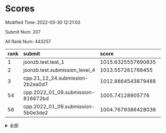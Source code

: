# Scores

Modified Time: 2022-03-30 12:21:03

Submit Num: 207

All Rank Num: 443257

| rank |               submit               |       score        |       sigma        | pk_num |
| :--- | :--------------------------------- | :----------------- | :----------------- | :----- |
| 1    | jsonzb.test.test_1                 | 1015.6325557690835 | 0.8534319704198865 | 8566   |
| 2    | jsonzb.test.submission_level_4     | 1013.557261766455  | 0.8333271137689331 | 8566   |
| 3    | cpp.21_12_24.submission-2b2ea0d7   | 1012.8864543879488 | 0.7942824169251234 | 8565   |
| 54   | cpp.2022_01_09.submission-816672bd | 1005.74128905776   | 0.72411933179961   | 8565   |
| 56   | cpp.2022_01_09.submission-5b0e3de2 | 1004.7679386428036 | 0.7148603054455173 | 8569   |


<details>
<summary>全部</summary>

| rank |                 submit                 |       score        |       sigma        | pk_num |
| :--- | :------------------------------------- | :----------------- | :----------------- | :----- |
| 1    | jsonzb.test.test_1                     | 1015.6325557690835 | 0.8534319704198865 | 8566   |
| 2    | jsonzb.test.submission_level_4         | 1013.557261766455  | 0.8333271137689331 | 8566   |
| 3    | cpp.21_12_24.submission-2b2ea0d7       | 1012.8864543879488 | 0.7942824169251234 | 8565   |
| 4    | gobigger.level_3.submission_level_3_41 | 1011.1624955711278 | 0.7643085222369399 | 8564   |
| 5    | gobigger.level_3.submission_level_3_5  | 1010.9743515874566 | 0.7679964287165408 | 8563   |
| 6    | gobigger.level_3.submission_level_3_47 | 1010.8328540611576 | 0.746213623274265  | 8567   |
| 7    | gobigger.level_3.submission_level_3_22 | 1010.8179824024504 | 0.7720451647537343 | 8564   |
| 8    | gobigger.level_3.submission_level_3_26 | 1010.8055096461953 | 0.7691673790767067 | 8568   |
| 9    | gobigger.level_3.submission_level_3_43 | 1010.8025392345144 | 0.7481770215821465 | 8565   |
| 10   | gobigger.level_3.submission_level_3_32 | 1010.7316524208602 | 0.7627197733829292 | 8572   |
| 11   | gobigger.level_3.submission_level_3_37 | 1010.6223363845736 | 0.7461598215096474 | 8563   |
| 12   | gobigger.level_3.submission_level_3_2  | 1010.5834972097765 | 0.7922936859394051 | 8564   |
| 13   | gobigger.level_3.submission_level_3_33 | 1010.4747466733714 | 0.7602339886758606 | 8566   |
| 14   | gobigger.level_3.submission_level_3_25 | 1010.450578994908  | 0.7681703309401784 | 8563   |
| 15   | gobigger.level_3.submission_level_3_17 | 1010.4464181139725 | 0.7615733746165924 | 8567   |
| 16   | gobigger.level_3.submission_level_3_13 | 1010.4406144860683 | 0.7663828731601855 | 8567   |
| 17   | gobigger.level_3.submission_level_3_35 | 1010.4317340659615 | 0.7536911882948719 | 8564   |
| 18   | gobigger.level_3.submission_level_3_39 | 1010.3842932940332 | 0.7511429739417619 | 8564   |
| 19   | gobigger.level_3.submission_level_3_15 | 1010.3362355403759 | 0.754424097963291  | 8567   |
| 20   | gobigger.level_3.submission_level_3_0  | 1010.3192142104026 | 0.7897079717403339 | 8564   |
| 21   | gobigger.level_3.submission_level_3_18 | 1010.202581800194  | 0.7481968752496094 | 8570   |
| 22   | gobigger.level_3.submission_level_3_46 | 1010.175272132787  | 0.7554598395220307 | 8566   |
| 23   | gobigger.level_3.submission_level_3_11 | 1010.053491811753  | 0.7553609679721978 | 8566   |
| 24   | gobigger.level_3.submission_level_3_38 | 1010.0021302689826 | 0.7604675134940618 | 8565   |
| 25   | gobigger.level_3.submission_level_3_4  | 1009.9392363662125 | 0.7765124380185164 | 8567   |
| 26   | gobigger.level_3.submission_level_3_28 | 1009.7861899560487 | 0.7618730447615761 | 8561   |
| 27   | gobigger.level_3.submission_level_3_31 | 1009.7606729190153 | 0.7519555872700409 | 8562   |
| 28   | gobigger.level_3.submission_level_3_24 | 1009.6654402352135 | 0.7460674382233914 | 8561   |
| 29   | gobigger.level_3.submission_level_3_8  | 1009.5716509348276 | 0.7558234051982367 | 8564   |
| 30   | gobigger.level_3.submission_level_3_40 | 1009.5172742877756 | 0.7663018113393874 | 8567   |
| 31   | gobigger.level_3.submission_level_3_1  | 1009.5114059301333 | 0.7480377519976872 | 8566   |
| 32   | gobigger.level_3.submission_level_3_19 | 1009.45509280614   | 0.7306498408674997 | 8564   |
| 33   | gobigger.level_3.submission_level_3_45 | 1009.4131316702069 | 0.7689449987090318 | 8566   |
| 34   | gobigger.level_3.submission_level_3_42 | 1009.4101442712226 | 0.7753573306781477 | 8568   |
| 35   | gobigger.level_3.submission_level_3_6  | 1009.4069633377585 | 0.7488577737473864 | 8565   |
| 36   | gobigger.level_3.submission_level_3_7  | 1009.2465168414428 | 0.7406860125129676 | 8562   |
| 37   | gobigger.level_3.submission_level_3_21 | 1009.2017235498215 | 0.7440329960647735 | 8562   |
| 38   | gobigger.level_3.submission_level_3_9  | 1009.1390715755961 | 0.7604799160929906 | 8566   |
| 39   | gobigger.level_3.submission_level_3_27 | 1009.1123534466155 | 0.7368462243591895 | 8561   |
| 40   | gobigger.level_3.submission_level_3_34 | 1009.0913853632765 | 0.749251932348936  | 8571   |
| 41   | gobigger.level_3.submission_level_3_14 | 1009.0874517620871 | 0.7533031033181106 | 8567   |
| 42   | gobigger.level_3.submission_level_3_30 | 1009.0470967157063 | 0.7250684675125253 | 8566   |
| 43   | gobigger.level_3.submission_level_3_29 | 1009.019114349344  | 0.7421110068018423 | 8565   |
| 44   | gobigger.level_3.submission_level_3_49 | 1009.0023780400999 | 0.7493906874924292 | 8574   |
| 45   | gobigger.level_3.submission_level_3_16 | 1008.9871959684643 | 0.7540022496354368 | 8568   |
| 46   | gobigger.level_3.submission_level_3_44 | 1008.9477620879327 | 0.7391264947570856 | 8568   |
| 47   | gobigger.level_3.submission_level_3_3  | 1008.9339882289547 | 0.7713830069190301 | 8567   |
| 48   | gobigger.level_3.submission_level_3_10 | 1008.8972487268652 | 0.7471802899111899 | 8568   |
| 49   | gobigger.level_3.submission_level_3_12 | 1008.8720041236584 | 0.7399197055411967 | 8566   |
| 50   | gobigger.level_3.submission_level_3_48 | 1008.8661942319222 | 0.7406806353858395 | 8562   |
| 51   | gobigger.level_3.submission_level_3_20 | 1008.6933604143871 | 0.7363834874220653 | 8563   |
| 52   | gobigger.level_3.submission_level_3_36 | 1008.5913368531893 | 0.7291575494561833 | 8562   |
| 53   | gobigger.level_3.submission_level_3_23 | 1008.3172912346497 | 0.7405817383825691 | 8567   |
| 54   | cpp.2022_01_09.submission-816672bd     | 1005.74128905776   | 0.72411933179961   | 8565   |
| 55   | gobigger.level_1.submission_level_1_20 | 1005.4394142332679 | 0.7263058114807469 | 8566   |
| 56   | cpp.2022_01_09.submission-5b0e3de2     | 1004.7679386428036 | 0.7148603054455173 | 8569   |
| 57   | gobigger.level_1.submission_level_1_4  | 1004.5529295746453 | 0.7037693500818236 | 8562   |
| 58   | gobigger.level_1.submission_level_1_15 | 1004.3384205602364 | 0.7091374534255257 | 8563   |
| 59   | gobigger.level_1.submission_level_1_37 | 1004.2415176105745 | 0.7163418662080682 | 8573   |
| 60   | gobigger.level_1.submission_level_1_8  | 1004.1880089988693 | 0.729495519973417  | 8562   |
| 61   | gobigger.level_1.submission_level_1_41 | 1004.121934353843  | 0.7111478725539807 | 8565   |
| 62   | gobigger.level_1.submission_level_1_31 | 1004.0729622319284 | 0.7155754997085337 | 8567   |
| 63   | gobigger.level_1.submission_level_1_1  | 1004.0438412572146 | 0.7300530814013951 | 8567   |
| 64   | gobigger.level_1.submission_level_1_29 | 1004.0110610594942 | 0.721147226882127  | 8565   |
| 65   | gobigger.level_1.submission_level_1_18 | 1003.9617558948817 | 0.7165412587887567 | 8568   |
| 66   | gobigger.level_1.submission_level_1_11 | 1003.9590104959673 | 0.7126095658144744 | 8565   |
| 67   | gobigger.level_1.submission_level_1_23 | 1003.78091655424   | 0.7238314013777574 | 8564   |
| 68   | gobigger.level_1.submission_level_1_9  | 1003.7609932970522 | 0.7126408571562699 | 8569   |
| 69   | gobigger.level_1.submission_level_1_48 | 1003.7573794391965 | 0.7182694068914435 | 8565   |
| 70   | gobigger.level_1.submission_level_1_7  | 1003.7431958638118 | 0.718139082870672  | 8563   |
| 71   | gobigger.level_1.submission_level_1_27 | 1003.7216428100689 | 0.7242834622739531 | 8565   |
| 72   | gobigger.level_1.submission_level_1_12 | 1003.6820672626219 | 0.7098978234510724 | 8565   |
| 73   | gobigger.level_1.submission_level_1_39 | 1003.5954034364242 | 0.7120774572087598 | 8568   |
| 74   | gobigger.level_1.submission_level_1_10 | 1003.5203598958626 | 0.7090934596988097 | 8566   |
| 75   | gobigger.level_1.submission_level_1_34 | 1003.4714394767283 | 0.7187659567848754 | 8562   |
| 76   | gobigger.level_1.submission_level_1_26 | 1003.4582055413481 | 0.7136135157552641 | 8564   |
| 77   | gobigger.level_1.submission_level_1_24 | 1003.43979880548   | 0.7040933698574793 | 8569   |
| 78   | gobigger.level_1.submission_level_1_0  | 1003.425905535412  | 0.7160308672292127 | 8562   |
| 79   | gobigger.level_1.submission_level_1_16 | 1003.4171155580349 | 0.7122938105357818 | 8568   |
| 80   | gobigger.level_1.submission_level_1_42 | 1003.4158043339825 | 0.7105025794830686 | 8563   |
| 81   | gobigger.level_1.submission_level_1_38 | 1003.3761230838628 | 0.7119502772766937 | 8565   |
| 82   | gobigger.level_1.submission_level_1_14 | 1003.3312750574102 | 0.7122907455809252 | 8565   |
| 83   | gobigger.level_1.submission_level_1_2  | 1003.2243495512416 | 0.7182752723156345 | 8568   |
| 84   | gobigger.level_1.submission_level_1_17 | 1003.218241680594  | 0.705813849344584  | 8567   |
| 85   | gobigger.level_1.submission_level_1_33 | 1003.1448194843052 | 0.7074826058022465 | 8568   |
| 86   | gobigger.level_1.submission_level_1_22 | 1003.1421837201692 | 0.7165251162089086 | 8562   |
| 87   | gobigger.level_1.submission_level_1_21 | 1003.0673803445675 | 0.7183834918947101 | 8564   |
| 88   | gobigger.level_1.submission_level_1_46 | 1003.0448065161962 | 0.7208440827522709 | 8565   |
| 89   | gobigger.level_1.submission_level_1_49 | 1002.9994988499068 | 0.7122114699869483 | 8567   |
| 90   | gobigger.level_1.submission_level_1_43 | 1002.9429023131509 | 0.7212192664668801 | 8565   |
| 91   | gobigger.level_1.submission_level_1_13 | 1002.9069402447924 | 0.7215128656227839 | 8565   |
| 92   | gobigger.level_1.submission_level_1_44 | 1002.7639927022974 | 0.7107006078949037 | 8563   |
| 93   | gobigger.level_1.submission_level_1_3  | 1002.7282591616918 | 0.7019134550607665 | 8564   |
| 94   | gobigger.level_1.submission_level_1_19 | 1002.7015213100506 | 0.7066335108048445 | 8562   |
| 95   | gobigger.level_1.submission_level_1_40 | 1002.6610312119544 | 0.7179061168552598 | 8568   |
| 96   | gobigger.level_1.submission_level_1_5  | 1002.6599267534417 | 0.7198142090209825 | 8566   |
| 97   | gobigger.level_1.submission_level_1_28 | 1002.6576431534165 | 0.7057391042078659 | 8562   |
| 98   | gobigger.level_1.submission_level_1_30 | 1002.5510928181409 | 0.7151604719894811 | 8566   |
| 99   | gobigger.level_1.submission_level_1_6  | 1002.5182654012918 | 0.7116510511791244 | 8564   |
| 100  | gobigger.level_1.submission_level_1_45 | 1002.2702560365324 | 0.7169131493762106 | 8564   |
| 101  | gobigger.level_1.submission_level_1_25 | 1002.2220658560116 | 0.7221924414830532 | 8566   |
| 102  | gobigger.level_1.submission_level_1_32 | 1002.1863565481107 | 0.7129640432757245 | 8563   |
| 103  | gobigger.level_1.submission_level_1_47 | 1002.1172270020181 | 0.7074788518364424 | 8563   |
| 104  | gobigger.level_1.submission_level_1_36 | 1002.1133265587582 | 0.7218652790894615 | 8562   |
| 105  | gobigger.level_1.submission_level_1_35 | 1001.8773912487106 | 0.7101454192395916 | 8564   |
| 106  | gobigger.random.submission_random_12   | 997.4683899656508  | 0.7031935387613395 | 8567   |
| 107  | gobigger.random.submission_random_44   | 997.0789478351227  | 0.712294975431333  | 8568   |
| 108  | gobigger.random.submission_random_21   | 996.9159955225649  | 0.716185091143844  | 8565   |
| 109  | gobigger.random.submission_random_39   | 996.8979004222176  | 0.7168053147217793 | 8564   |
| 110  | gobigger.random.submission_random_17   | 996.8000114219789  | 0.7142367196776076 | 8566   |
| 111  | gobigger.random.submission_random_18   | 996.684501004532   | 0.7077479297982233 | 8560   |
| 112  | gobigger.random.submission_random_15   | 996.6381527671398  | 0.7050703497609095 | 8571   |
| 113  | gobigger.random.submission_random_30   | 996.4497747460729  | 0.7141839987924202 | 8565   |
| 114  | gobigger.random.submission_random_26   | 996.3444809469099  | 0.713573458001596  | 8561   |
| 115  | gobigger.random.submission_random_7    | 996.2379783310497  | 0.7125740218298163 | 8567   |
| 116  | gobigger.random.submission_random_29   | 996.2285273908441  | 0.6946343001325351 | 8565   |
| 117  | gobigger.random.submission_random_36   | 996.2058910968856  | 0.7147855947318599 | 8565   |
| 118  | gobigger.random.submission_random_1    | 996.179147288659   | 0.7147568843687385 | 8564   |
| 119  | gobigger.random.submission_random_37   | 996.1752006193296  | 0.6959206116518378 | 8562   |
| 120  | gobigger.random.submission_random_14   | 996.1189520590794  | 0.7121603307942435 | 8564   |
| 121  | gobigger.random.submission_random_49   | 996.0716864887856  | 0.709242299177532  | 8565   |
| 122  | gobigger.random.submission_random_35   | 996.0563244645352  | 0.7288343953152431 | 8562   |
| 123  | gobigger.random.submission_random_27   | 996.0148910563034  | 0.7126675931460618 | 8564   |
| 124  | gobigger.random.submission_random_23   | 995.988830464217   | 0.71490520280619   | 8563   |
| 125  | gobigger.random.submission_random_47   | 995.987301891134   | 0.7170820734495533 | 8572   |
| 126  | gobigger.random.submission_random_6    | 995.9569590473656  | 0.7170367772992597 | 8567   |
| 127  | gobigger.random.submission_random_25   | 995.9543328458188  | 0.7156315191395582 | 8567   |
| 128  | gobigger.random.submission_random_31   | 995.9248412359478  | 0.7072205002678008 | 8565   |
| 129  | gobigger.random.submission_random_43   | 995.9208471289295  | 0.7115905766051672 | 8560   |
| 130  | gobigger.random.submission_random_8    | 995.9127049571547  | 0.7147973553563479 | 8562   |
| 131  | gobigger.random.submission_random_41   | 995.9108675273131  | 0.70537406418886   | 8567   |
| 132  | gobigger.random.submission_random_16   | 995.8092874625914  | 0.6963560427788165 | 8563   |
| 133  | gobigger.random.submission_random_34   | 995.7965992420583  | 0.7229945735699534 | 8565   |
| 134  | gobigger.random.submission_random_20   | 995.7709516253439  | 0.7094026513377399 | 8565   |
| 135  | gobigger.random.submission_random_0    | 995.7663122166908  | 0.7048992049358834 | 8565   |
| 136  | gobigger.random.submission_random_5    | 995.7216458848065  | 0.7120834884422679 | 8564   |
| 137  | gobigger.random.submission_random_22   | 995.6897940617959  | 0.7160122404814998 | 8564   |
| 138  | gobigger.random.submission_random_32   | 995.6758441389798  | 0.7027649756279902 | 8564   |
| 139  | gobigger.random.submission_random_4    | 995.6471235790584  | 0.7288738127036613 | 8564   |
| 140  | gobigger.random.submission_random_38   | 995.586110983824   | 0.7255123773594451 | 8565   |
| 141  | gobigger.random.submission_random_2    | 995.56542934957    | 0.7169255941691384 | 8567   |
| 142  | gobigger.random.submission_random_19   | 995.5390950518328  | 0.704888487306369  | 8571   |
| 143  | gobigger.random.submission_random_45   | 995.5214553172876  | 0.7052904917344766 | 8565   |
| 144  | gobigger.random.submission_random_9    | 995.5091672210428  | 0.7155777884662476 | 8568   |
| 145  | gobigger.random.submission_random_40   | 995.4936599580202  | 0.7069998221282767 | 8565   |
| 146  | gobigger.random.submission_random_33   | 995.4775102869756  | 0.7134613917458043 | 8568   |
| 147  | gobigger.random.submission_random_10   | 995.4194921540678  | 0.7177969039843525 | 8566   |
| 148  | gobigger.random.submission_random_24   | 995.321231448015   | 0.7144343179126248 | 8568   |
| 149  | gobigger.random.submission_random_46   | 995.2962623149165  | 0.7137549148565769 | 8565   |
| 150  | gobigger.random.submission_random_42   | 995.2427879298118  | 0.7167036097765085 | 8567   |
| 151  | gobigger.random.submission_random_3    | 995.0865462098128  | 0.7127853220124508 | 8567   |
| 152  | gobigger.random.submission_random_13   | 994.9709558101424  | 0.7098088576408418 | 8563   |
| 153  | gobigger.random.submission_random_48   | 994.9184184424286  | 0.7298678949734473 | 8566   |
| 154  | gobigger.random.submission_random_11   | 994.8854684862094  | 0.711509020359489  | 8565   |
| 155  | gobigger.level_2.submission_level_2_42 | 994.1301331445966  | 0.7259638461169825 | 8564   |
| 156  | gobigger.level_2.submission_level_2_1  | 994.0618478402222  | 0.7373984750049826 | 8568   |
| 157  | gobigger.random.submission_random_28   | 993.97217871207    | 0.697443712016804  | 8563   |
| 158  | gobigger.level_2.submission_level_2_41 | 993.8907577435649  | 0.7380916753583477 | 8569   |
| 159  | gobigger.level_2.submission_level_2_13 | 993.7614738179874  | 0.7419470855959586 | 8567   |
| 160  | gobigger.level_2.submission_level_2_48 | 993.7260488532904  | 0.7232289846243393 | 8569   |
| 161  | gobigger.level_2.submission_level_2_47 | 993.7151767641816  | 0.7415295341568059 | 8567   |
| 162  | gobigger.level_2.submission_level_2_46 | 993.5013469998972  | 0.7228978036830471 | 8567   |
| 163  | gobigger.level_2.submission_level_2_28 | 993.1451673516149  | 0.7357005224629509 | 8568   |
| 164  | gobigger.level_2.submission_level_2_33 | 993.083094659172   | 0.7327437501581513 | 8569   |
| 165  | gobigger.level_2.submission_level_2_8  | 992.9649013984734  | 0.732268144307133  | 8567   |
| 166  | gobigger.level_2.submission_level_2_32 | 992.7914645682156  | 0.7294110143349315 | 8564   |
| 167  | gobigger.level_2.submission_level_2_45 | 992.7782707506636  | 0.7475905456880961 | 8563   |
| 168  | gobigger.level_2.submission_level_2_9  | 992.7658116806514  | 0.7405002611443996 | 8560   |
| 169  | gobigger.level_2.submission_level_2_39 | 992.6992162250536  | 0.7255293896022915 | 8565   |
| 170  | gobigger.level_2.submission_level_2_6  | 992.6622464566062  | 0.7398165100284142 | 8567   |
| 171  | gobigger.level_2.submission_level_2_24 | 992.6388599447944  | 0.7416036093322005 | 8567   |
| 172  | gobigger.level_2.submission_level_2_19 | 992.634499439189   | 0.7397737732114883 | 8564   |
| 173  | gobigger.level_2.submission_level_2_30 | 992.631100263975   | 0.7509774164647021 | 8569   |
| 174  | gobigger.level_2.submission_level_2_23 | 992.6280285502577  | 0.7426723704636135 | 8568   |
| 175  | gobigger.level_2.submission_level_2_7  | 992.6161811887359  | 0.7314704150561246 | 8562   |
| 176  | gobigger.level_2.submission_level_2_43 | 992.5690674441395  | 0.7227721662128146 | 8568   |
| 177  | gobigger.level_2.submission_level_2_36 | 992.567833174983   | 0.7450877192857631 | 8562   |
| 178  | gobigger.level_2.submission_level_2_44 | 992.5210974108724  | 0.7316968988773689 | 8564   |
| 179  | gobigger.level_2.submission_level_2_20 | 992.4824205851513  | 0.746256787150483  | 8570   |
| 180  | gobigger.level_2.submission_level_2_12 | 992.4683483439254  | 0.7308180414932136 | 8566   |
| 181  | gobigger.level_2.submission_level_2_26 | 992.4544022824252  | 0.7432199914571426 | 8564   |
| 182  | gobigger.level_2.submission_level_2_49 | 992.312284304936   | 0.7416373990750869 | 8568   |
| 183  | gobigger.level_2.submission_level_2_17 | 992.2572439386324  | 0.7365410501816707 | 8567   |
| 184  | gobigger.level_2.submission_level_2_22 | 992.2240750278606  | 0.7424044986311299 | 8561   |
| 185  | gobigger.level_2.submission_level_2_34 | 992.1938349081527  | 0.741785718152379  | 8561   |
| 186  | gobigger.level_2.submission_level_2_38 | 992.1765501365672  | 0.7570366754655482 | 8564   |
| 187  | gobigger.level_2.submission_level_2_18 | 992.109893184976   | 0.7385238557789322 | 8568   |
| 188  | gobigger.level_2.submission_level_2_5  | 992.1009609571568  | 0.7287242098143234 | 8565   |
| 189  | gobigger.level_2.submission_level_2_2  | 992.0424925423954  | 0.7376284153602441 | 8564   |
| 190  | gobigger.level_2.submission_level_2_10 | 991.9892088460135  | 0.7404990359061194 | 8565   |
| 191  | gobigger.level_2.submission_level_2_27 | 991.9847485575161  | 0.7595315865447042 | 8566   |
| 192  | gobigger.level_2.submission_level_2_4  | 991.953289353686   | 0.7470263178562278 | 8562   |
| 193  | gobigger.level_2.submission_level_2_0  | 991.9290697053698  | 0.7566658903924962 | 8563   |
| 194  | gobigger.level_2.submission_level_2_11 | 991.882571946913   | 0.7498425086070087 | 8562   |
| 195  | gobigger.level_2.submission_level_2_3  | 991.7567613037601  | 0.7539275136675734 | 8566   |
| 196  | gobigger.level_2.submission_level_2_25 | 991.6830998247481  | 0.7533771468410414 | 8569   |
| 197  | gobigger.level_2.submission_level_2_37 | 991.6351941163828  | 0.7725068374051661 | 8567   |
| 198  | gobigger.level_2.submission_level_2_29 | 991.5960801015821  | 0.7639409887383954 | 8565   |
| 199  | gobigger.level_2.submission_level_2_21 | 991.5619802570463  | 0.7320292883722673 | 8560   |
| 200  | gobigger.level_2.submission_level_2_40 | 991.547319435441   | 0.7676616489720844 | 8565   |
| 201  | gobigger.level_2.submission_level_2_15 | 991.4599371594937  | 0.7449977585795221 | 8567   |
| 202  | gobigger.level_2.submission_level_2_35 | 991.4545505855052  | 0.7315466071902311 | 8567   |
| 203  | gobigger.level_2.submission_level_2_16 | 991.4264407659756  | 0.754412619318138  | 8569   |
| 204  | gobigger.level_2.submission_level_2_31 | 991.3066691274736  | 0.7579158095890004 | 8563   |
| 205  | gobigger.level_2.submission_level_2_14 | 990.5829399316075  | 0.7592188305603806 | 8568   |
| 206  | gobigger.none.submission_none_0        | 976.8624491274284  | 1.3496235903521974 | 8564   |
| 207  | gobigger.none.submission_none_1        | 975.3191590288609  | 1.5368154922854809 | 8566   |

</details>